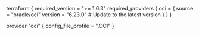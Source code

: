 terraform {
  required_version = ">= 1.6.3"
  required_providers {
    oci = {
      source  = "oracle/oci"
      version = "6.23.0" # Update to the latest version
    }
  }
}
 
provider "oci" {
  config_file_profile = ".OCI"
}
